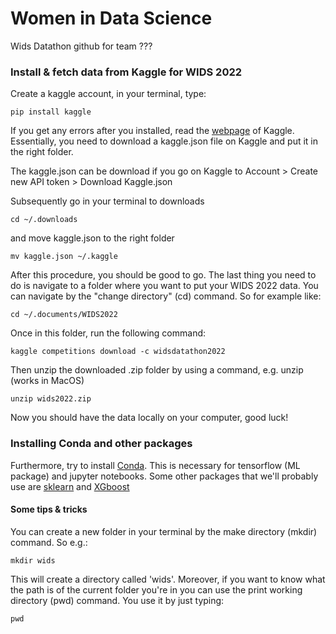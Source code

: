 # Women in Data Science
Wids Datathon github for team ???

### Install & fetch data from Kaggle for WIDS 2022

Create a kaggle account, in your terminal, type:

```
pip install kaggle
```

If you get any errors after you installed, read the [webpage](https://www.kaggle.com/docs/api) of Kaggle. Essentially, you need to download a kaggle.json file on Kaggle and put it in the right folder.

The kaggle.json can be download if you go on Kaggle to Account > Create new API token > Download Kaggle.json

Subsequently go in your terminal to downloads

```
cd ~/.downloads
```

and move kaggle.json to the right folder 

```
mv kaggle.json ~/.kaggle
```

After this procedure, you should be good to go. The last thing you need to do is navigate to a folder where you want to put your WIDS 2022 data. You can navigate by the "change directory" (cd) command. So for example like:

```
cd ~/.documents/WIDS2022
```

Once in this folder, run the following command:

```
kaggle competitions download -c widsdatathon2022
```

Then unzip the downloaded .zip folder by using a command, e.g. unzip (works in MacOS)

```
unzip wids2022.zip
```

Now you should have the data locally on your computer, good luck!

### Installing Conda and other packages

Furthermore, try to install [Conda](https://docs.conda.io/projects/conda/en/latest/user-guide/install/index.html). This is necessary for tensorflow (ML package) and jupyter notebooks. Some other packages that we'll probably use are [sklearn](https://www.bing.com/search?q=sklearn+&qs=n&form=QBRE&msbsrank=6_6__0&sp=-1&pq=sklearn+&sc=6-8&sk=&cvid=60BD5DAD0C6D44BFA710F1CCEF83827D) and [XGboost](https://xgboost.readthedocs.io/en/stable/install.html)

#### Some tips & tricks

You can create a new folder in your terminal by the make directory (mkdir) command. So e.g.:

```
mkdir wids
```

This will create a directory called 'wids'. Moreover, if you want to know what the path is of the current folder you're in you can use the print working directory (pwd) command. You use it by just typing:

```
pwd
```
